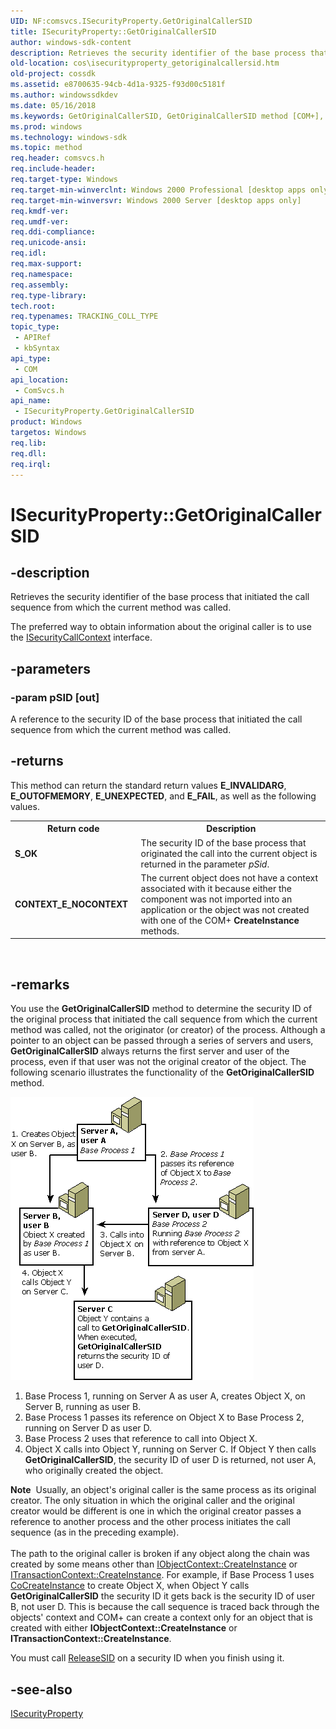 ```yaml
---
UID: NF:comsvcs.ISecurityProperty.GetOriginalCallerSID
title: ISecurityProperty::GetOriginalCallerSID
author: windows-sdk-content
description: Retrieves the security identifier of the base process that initiated the call sequence from which the current method was called.
old-location: cos\isecurityproperty_getoriginalcallersid.htm
old-project: cossdk
ms.assetid: e8700635-94cb-4d1a-9325-f93d00c5181f
ms.author: windowssdkdev
ms.date: 05/16/2018
ms.keywords: GetOriginalCallerSID, GetOriginalCallerSID method [COM+], GetOriginalCallerSID method [COM+],ISecurityProperty interface, ISecurityProperty interface [COM+],GetOriginalCallerSID method, ISecurityProperty.GetOriginalCallerSID, ISecurityProperty::GetOriginalCallerSID, _cos_ISecurityProperty_GetOriginalCallerSID, comsvcs/ISecurityProperty::GetOriginalCallerSID, cos.isecurityproperty_getoriginalcallersid
ms.prod: windows
ms.technology: windows-sdk
ms.topic: method
req.header: comsvcs.h
req.include-header: 
req.target-type: Windows
req.target-min-winverclnt: Windows 2000 Professional [desktop apps only]
req.target-min-winversvr: Windows 2000 Server [desktop apps only]
req.kmdf-ver: 
req.umdf-ver: 
req.ddi-compliance: 
req.unicode-ansi: 
req.idl: 
req.max-support: 
req.namespace: 
req.assembly: 
req.type-library: 
tech.root: 
req.typenames: TRACKING_COLL_TYPE
topic_type:
 - APIRef
 - kbSyntax
api_type:
 - COM
api_location:
 - ComSvcs.h
api_name:
 - ISecurityProperty.GetOriginalCallerSID
product: Windows
targetos: Windows
req.lib: 
req.dll: 
req.irql: 
---
```


# ISecurityProperty::GetOriginalCallerSID


## -description


Retrieves the security identifier of the base process that initiated the call sequence from which the 
    current method was called.

The preferred way to obtain information about the original caller is to use the 
    <a href="https://msdn.microsoft.com/cd96ef31-784f-40fa-beb5-92a88823326b">ISecurityCallContext</a> interface.


## -parameters




### -param pSID [out]

A reference to the security ID of the base process that initiated the call sequence from which the current 
      method was called.


## -returns



This method can return the standard return values <b>E_INVALIDARG</b>, 
      <b>E_OUTOFMEMORY</b>, <b>E_UNEXPECTED</b>, and 
      <b>E_FAIL</b>, as well as the following values.

<table>
<tr>
<th>Return code</th>
<th>Description</th>
</tr>
<tr>
<td width="40%">
<dl>
<dt><b>S_OK</b></dt>
</dl>
</td>
<td width="60%">
The security ID of the base process that originated the call into the current object is returned in the 
        parameter <i>pSid</i>.

</td>
</tr>
<tr>
<td width="40%">
<dl>
<dt><b>CONTEXT_E_NOCONTEXT</b></dt>
</dl>
</td>
<td width="60%">
The current object does not have a context associated with it because either the component was not 
        imported into an application or the object was not created with one of the COM+ 
        <b>CreateInstance</b> methods.

</td>
</tr>
</table>
 




## -remarks



You use the 
     <b>GetOriginalCallerSID</b> method to 
     determine the security ID of the original process that initiated the call sequence from which the current method 
     was called, not the originator (or creator) of the process. Although a pointer to an object can be passed through 
     a series of servers and users, 
     <b>GetOriginalCallerSID</b> always 
     returns the first server and user of the process, even if that user was not the original creator of the object. 
     The following scenario illustrates the functionality of the 
     <b>GetOriginalCallerSID</b> method.

<img alt="" src="./images/ff4d2c22-6e80-48e0-a6ca-4622b703e9e9.png"/>

<ol>
<li>Base Process 1, running on Server A as user A, creates Object X, on Server B, running as user B.</li>
<li>Base Process 1 passes its reference on Object X to Base Process 2, running on Server D as user D.</li>
<li>Base Process 2 uses that reference to call into Object X.</li>
<li>Object X calls into Object Y, running on Server C. If Object Y then calls 
      <b>GetOriginalCallerSID</b>, the 
      security ID of user D is returned, not user A, who originally created the object.</li>
</ol>
<div class="alert"><b>Note</b>  Usually, an object's original caller is the same process as its original creator. The only situation in 
     which the original caller and the original creator would be different is one in which the original creator passes 
     a reference to another process and the other process initiates the call sequence (as in the preceding 
     example).</div>
<div> </div>
The path to the original caller is broken if any object along the chain was created by some means other than 
     <a href="https://msdn.microsoft.com/2e870191-5a34-490e-9f3a-cb646fe3f470">IObjectContext::CreateInstance</a> or 
     <a href="https://msdn.microsoft.com/3dc08700-0872-4d60-a968-cffed974c7b2">ITransactionContext::CreateInstance</a>. 
     For example, if Base Process 1 uses <a href="https://msdn.microsoft.com/7295a55b-12c7-4ed0-a7a4-9ecee16afdec">CoCreateInstance</a> 
     to create Object X, when Object Y calls 
     <b>GetOriginalCallerSID</b> the security 
     ID it gets back is the security ID of user B, not user D. This is because the call sequence is traced back 
     through the objects' context and COM+ can create a context only for an object that is created with either 
     <b>IObjectContext::CreateInstance</b> or 
     <b>ITransactionContext::CreateInstance</b>.

You must call <a href="https://msdn.microsoft.com/572bf3fd-eb85-40de-b607-26b77b9d9cf8">ReleaseSID</a> on a security 
    ID when you finish using it.




## -see-also




<a href="https://msdn.microsoft.com/116715a5-a3e1-48aa-b155-107ea330b7ee">ISecurityProperty</a>
 

 

